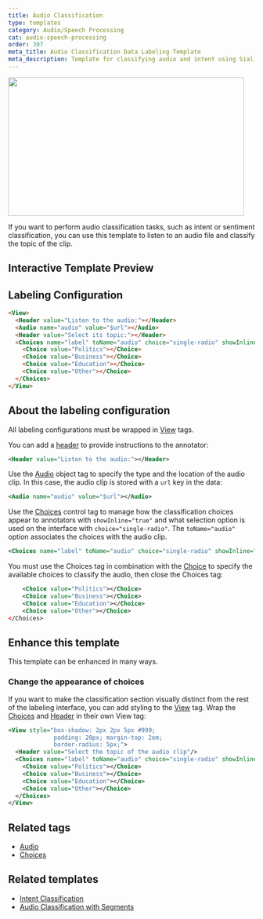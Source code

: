 ```yaml
---
title: Audio Classification
type: templates
category: Audio/Speech Processing
cat: audio-speech-processing
order: 307
meta_title: Audio Classification Data Labeling Template
meta_description: Template for classifying audio and intent using Siali Label for your data science and machine learning projects.
---
```


<img src="/images/templates-misc/audio-classification.png" alt="" class="gif-border" width="482px" height="282px" />

If you want to perform audio classification tasks, such as intent or sentiment classification, you can use this template to listen to an audio file and classify the topic of the clip.

## Interactive Template Preview

<div id="main-preview"></div>

## Labeling Configuration

```html
<View>
  <Header value="Listen to the audio:"></Header>
  <Audio name="audio" value="$url"></Audio>
  <Header value="Select its topic:"></Header>
  <Choices name="label" toName="audio" choice="single-radio" showInline="true">
    <Choice value="Politics"></Choice>
    <Choice value="Business"></Choice>
    <Choice value="Education"></Choice>
    <Choice value="Other"></Choice>
  </Choices>
</View>
```

## About the labeling configuration

All labeling configurations must be wrapped in [View](/tags/view.html) tags.

You can add a [header](/tags/header.html) to provide instructions to the annotator:
```xml
<Header value="Listen to the audio:"></Header>
```

Use the [Audio](/tags/audio.html) object tag to specify the type and the location of the audio clip. In this case, the audio clip is stored with a `url` key in the data:
```xml
<Audio name="audio" value="$url"></Audio>
```

Use the [Choices](/tags/choices.html) control tag to manage how the classification choices appear to annotators with `showInline="true"` and what selection option is used on the interface with `choice="single-radio"`. The `toName="audio"` option associates the choices with the audio clip. 
```xml
<Choices name="label" toName="audio" choice="single-radio" showInline="true">
```
You must use the Choices tag in combination with the [Choice](/tags/choice.html) to specify the available choices to classify the audio, then close the Choices tag:
```xml
    <Choice value="Politics"></Choice>
    <Choice value="Business"></Choice>
    <Choice value="Education"></Choice>
    <Choice value="Other"></Choice>
</Choices>
```

## Enhance this template
This template can be enhanced in many ways.

### Change the appearance of choices

If you want to make the classification section visually distinct from the rest of the labeling interface, you can add styling to the [View](/tags/view.html) tag. Wrap the [Choices](/tags/choices.html) and [Header](/tags/header.html) in their own View tag:
```xml
<View style="box-shadow: 2px 2px 5px #999;
             padding: 20px; margin-top: 2em;
             border-radius: 5px;">
  <Header value="Select the topic of the audio clip"/>
  <Choices name="label" toName="audio" choice="single-radio" showInline="true">
    <Choice value="Politics"></Choice>
    <Choice value="Business"></Choice>
    <Choice value="Education"></Choice>
    <Choice value="Other"></Choice>
  </Choices>
</View>
```

<!-- md nested-classification.md -->

## Related tags

- [Audio](/tags/audio.html)
- [Choices](/tags/choices.html)

## Related templates

- [Intent Classification](intent_classification.html)
- [Audio Classification with Segments](audio_regions.html)
